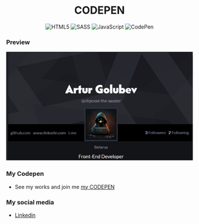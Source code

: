 <h1 align="center">CODEPEN</h1>

<div align="center">

![HTML5](https://img.shields.io/badge/html5-%23E34F26.svg?style=for-the-badge&logo=html5&logoColor=white) ![SASS](https://img.shields.io/badge/SASS-hotpink.svg?style=for-the-badge&logo=SASS&logoColor=white) ![JavaScript](https://img.shields.io/badge/javascript-%23323330.svg?style=for-the-badge&logo=javascript&logoColor=%23F7DF1E)
![CodePen](https://img.shields.io/badge/Codepen-000000?style=for-the-badge&logo=codepen&logoColor=white)

</div>

### Preview
![Preview](./readme-assets/hero-prev.png)


### My Codepen
- See my works and join me [my CODEPEN](https://codepen.io/your-work)

### My social media
- [Linkedin](https://www.linkedin.com/in/artur-golubev/)